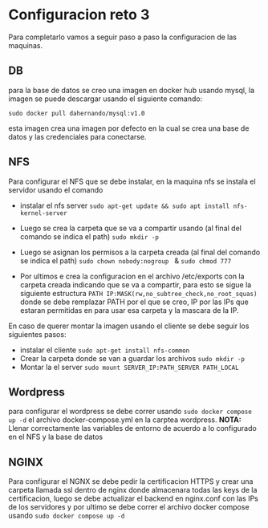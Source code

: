 
# Configuracion reto 3
Para completarlo vamos a seguir paso a paso la configuracion de las maquinas.


## DB

para la base de datos se creo una imagen en docker hub usando mysql, la imagen se puede descargar usando el siguiente comando:

```sudo docker pull dahernando/mysql:v1.0```

esta imagen crea una imagen por defecto en la cual se crea una base de datos y las credenciales para conectarse. 

## NFS

Para configurar el NFS que se debe instalar, en la maquina nfs se instala el servidor usando el comando 
 - instalar el nfs server ```sudo apt-get update && sudo apt install nfs-kernel-server ```
 
 - Luego se crea la carpeta que se va a compartir usando (al final del comando se indica el path)
    ```sudo mkdir -p ```
 - Luego se asignan los permisos a la carpeta creada (al final del comando se indica el path)
    ```sudo chown nobody:nogroup ``` & ```sudo chmod 777```
-  Por ultimos e crea la configuracion en el archivo /etc/exports con la carpeta creada indicando que se va a compartir, para esto se sigue la siguiente estructura ```PATH IP:MASK(rw,no_subtree_check,no_root_squas)``` donde se debe remplazar PATH por el que se creo, IP por las IPs que estaran permitidas en para usar esa carpeta y la mascara de la IP.

En caso de querer montar la imagen usando el cliente se debe seguir los siguientes pasos:
- instalar el cliente ```sudo apt-get install nfs-common``` 
- Crear la carpeta donde se van a guardar los archivos ```sudo mkdir -p ```
- Montar la el server ```sudo mount SERVER_IP:PATH_SERVER PATH_LOCAL```

## Wordpress
para configurar el wordpress se debe correr usando ```sudo docker compose up -d``` el archivo docker-compose.yml en la carptea wordpress. **NOTA:** Llenar correctamente las variables de entorno de acuerdo a lo configurado en el NFS y la base de datos

## NGINX
Para configurar el NGNX se debe pedir la certificacion HTTPS y crear una carpeta llamada ssl dentro de nginx donde almacenara todas las keys de la certificacion, luego se debe actualizar el backend en nginx.conf con las IPs de los servidores y por ultimo se debe correr el archivo docker compose usando
```sudo docker compose up -d```